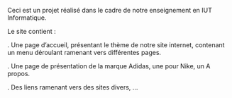  Ceci est un projet réalisé dans le cadre de notre enseignement en IUT Informatique. 

Le site contient : 

. Une page d’accueil, présentant le thème de notre site internet, contenant un menu déroulant ramenant vers différentes pages. 

. Une page de présentation de la marque Adidas, une pour Nike, un A propos. 

. Des liens ramenant vers des sites divers, ... 
